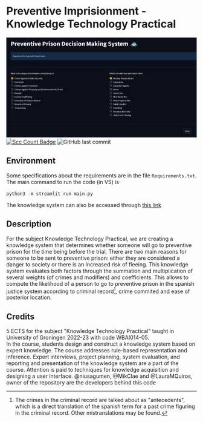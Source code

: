 # Preventive Imprisionment  - Knowledge Technology Practical
![Initial overview](/img/Intro.png)
[![Scc Count Badge](https://sloc.xyz/github/LauraMQuiros/Preventive-Imprisionment-Knowledge-System/)](https://github.com/LauraMQuiros/Preventive-Imprisionment-Knowledge-System/)
![GitHub last commit](https://img.shields.io/github/last-commit/LauraMQuiros/Preventive-Imprisionment-Knowledge-System)

## Environment
Some specifications about the requirements are in the file `Requirements.txt`. 
The main command to run the code (in VS) is 
```
python3 -m streamlit run main.py
```
The knowledge system can also be accessed through [this link](https://huggingface.co/spaces/captainanna/KTP_preventive_Prison)

## Description
For the subject Knowledge Technology Practical, we are creating a knowledge system that determines whether someone will go to preventive prison for the time being before the trial. 
There are two main reasons for someone to be sent to preventive prison: either they are considered a danger to society or there is an increased risk of fleeing. 
This knowledge system evaluates both factors through the summation and multiplication of several weights (of crimes and modifiers) and coefficients. 
This allows to compute the likelihood of a person to go to preventive prison in the spanish justice system according to criminal record[^1], crime commited and ease of posterior location.

## Credits
5 ECTS for the subject "Knowledge Technology Practical" taught in University of Groningen 2022-23 with code WBAI014-05. 	
In the course, students design and construct a knowledge system based on expert knowledge. The course addresses rule-based representation and inference. Expert interviews, project planning, system evaluation, and reporting and presentation of the knowledge system are a part of the course. Attention is paid to techniques for knowledge acquisition and designing a user interface.
@niusagumen, @MikClae and @LauraMQuiros, owner of the repository are the developers behind this code

[^1]: The crimes in the criminal record are talked about as "antecedents", which is a direct translation of the spanish term for a past crime figuring in the criminal record. Other mistranslations may be found.
